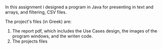 In this assignment i designed a program in Java for presenting in text and arrays, and filtering, CSV files.

The project's files (in Greek) are:

1. The report pdf, which includes the Use Cases design, the images of the program windows, and the writen code.
2. The projects files

